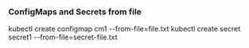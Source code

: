 ### ConfigMaps and Secrets from file
kubectl create configmap cm1 --from-file=file.txt 
kubectl create secret secret1 --from-file=secret-file.txt 